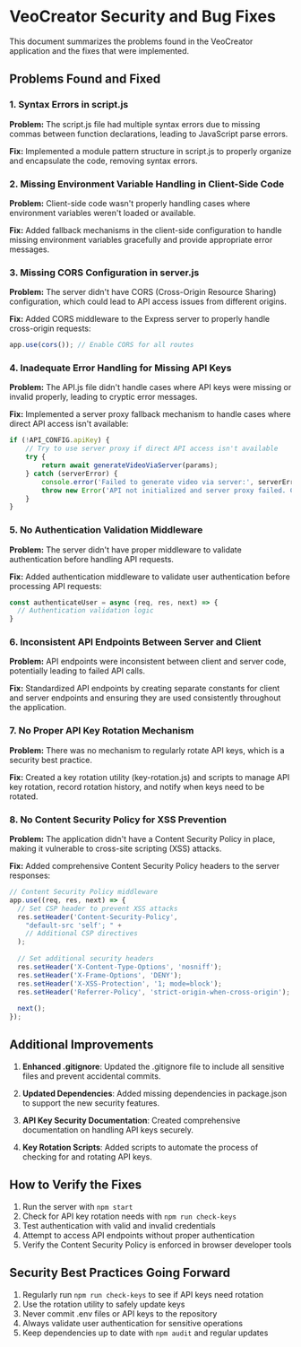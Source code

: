 # VeoCreator Security and Bug Fixes

This document summarizes the problems found in the VeoCreator application and the fixes that were implemented.

## Problems Found and Fixed

### 1. Syntax Errors in script.js

**Problem:** The script.js file had multiple syntax errors due to missing commas between function declarations, leading to JavaScript parse errors.

**Fix:** Implemented a module pattern structure in script.js to properly organize and encapsulate the code, removing syntax errors.

### 2. Missing Environment Variable Handling in Client-Side Code

**Problem:** Client-side code wasn't properly handling cases where environment variables weren't loaded or available.

**Fix:** Added fallback mechanisms in the client-side configuration to handle missing environment variables gracefully and provide appropriate error messages.

### 3. Missing CORS Configuration in server.js

**Problem:** The server didn't have CORS (Cross-Origin Resource Sharing) configuration, which could lead to API access issues from different origins.

**Fix:** Added CORS middleware to the Express server to properly handle cross-origin requests:
```javascript
app.use(cors()); // Enable CORS for all routes
```

### 4. Inadequate Error Handling for Missing API Keys

**Problem:** The API.js file didn't handle cases where API keys were missing or invalid properly, leading to cryptic error messages.

**Fix:** Implemented a server proxy fallback mechanism to handle cases where direct API access isn't available:
```javascript
if (!API_CONFIG.apiKey) {
    // Try to use server proxy if direct API access isn't available
    try {
        return await generateVideoViaServer(params);
    } catch (serverError) {
        console.error('Failed to generate video via server:', serverError);
        throw new Error('API not initialized and server proxy failed. Check your API configuration.');
    }
}
```

### 5. No Authentication Validation Middleware

**Problem:** The server didn't have proper middleware to validate authentication before handling API requests.

**Fix:** Added authentication middleware to validate user authentication before processing API requests:
```javascript
const authenticateUser = async (req, res, next) => {
  // Authentication validation logic
}
```

### 6. Inconsistent API Endpoints Between Server and Client

**Problem:** API endpoints were inconsistent between client and server code, potentially leading to failed API calls.

**Fix:** Standardized API endpoints by creating separate constants for client and server endpoints and ensuring they are used consistently throughout the application.

### 7. No Proper API Key Rotation Mechanism

**Problem:** There was no mechanism to regularly rotate API keys, which is a security best practice.

**Fix:** Created a key rotation utility (key-rotation.js) and scripts to manage API key rotation, record rotation history, and notify when keys need to be rotated.

### 8. No Content Security Policy for XSS Prevention

**Problem:** The application didn't have a Content Security Policy in place, making it vulnerable to cross-site scripting (XSS) attacks.

**Fix:** Added comprehensive Content Security Policy headers to the server responses:
```javascript
// Content Security Policy middleware
app.use((req, res, next) => {
  // Set CSP header to prevent XSS attacks
  res.setHeader('Content-Security-Policy', 
    "default-src 'self'; " +
    // Additional CSP directives
  );
  
  // Set additional security headers
  res.setHeader('X-Content-Type-Options', 'nosniff');
  res.setHeader('X-Frame-Options', 'DENY');
  res.setHeader('X-XSS-Protection', '1; mode=block');
  res.setHeader('Referrer-Policy', 'strict-origin-when-cross-origin');
  
  next();
});
```

## Additional Improvements

1. **Enhanced .gitignore**: Updated the .gitignore file to include all sensitive files and prevent accidental commits.

2. **Updated Dependencies**: Added missing dependencies in package.json to support the new security features.

3. **API Key Security Documentation**: Created comprehensive documentation on handling API keys securely.

4. **Key Rotation Scripts**: Added scripts to automate the process of checking for and rotating API keys.

## How to Verify the Fixes

1. Run the server with `npm start`
2. Check for API key rotation needs with `npm run check-keys`
3. Test authentication with valid and invalid credentials
4. Attempt to access API endpoints without proper authentication
5. Verify the Content Security Policy is enforced in browser developer tools

## Security Best Practices Going Forward

1. Regularly run `npm run check-keys` to see if API keys need rotation
2. Use the rotation utility to safely update keys
3. Never commit .env files or API keys to the repository
4. Always validate user authentication for sensitive operations
5. Keep dependencies up to date with `npm audit` and regular updates